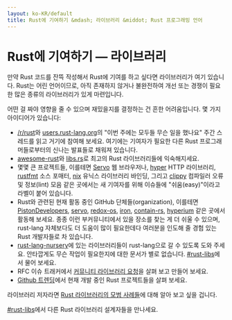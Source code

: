 ```yaml
---
layout: ko-KR/default
title: Rust에 기여하기 &mdash; 라이브러리 &middot; Rust 프로그래밍 언어
---
```


# Rust에 기여하기 &mdash; 라이브러리

만약 Rust 코드를 잔뜩 작성해서 Rust에 기여를 하고 싶다면 라이브러리가 여기 있습니다.
Rust는 어린 언어이므로, 아직 존재하지 않거나 불완전하여 개선 또는 경쟁이 필요한
많은 종류의 라이브러리가 있게 마련입니다.

어떤 걸 짜야 영향을 줄 수 있으며 재밌을지를 결정하는 건 흔한 어려움입니다.
몇 가지 아이디어가 있습니다:

* [/r/rust]와 [users.rust-lang.org]의
  "이번 주에는 모두들 무슨 일을 했나요" 주간 스레드를 읽고 거기에 참여해 보세요.
  여기에는 기여자가 필요한 다른 Rust 프로그래머들로부터의 신나는 발표들로 채워져 있습니다.
* [awesome-rust]와 [libs.rs]로 최고의 Rust 라이브러리들에 익숙해지세요.
* 몇몇 큰 프로젝트들, 이를테면 [Servo] 웹 브라우저나, [hyper] HTTP 라이브러리,
  [rustfmt] 소스 포매터, [nix] 유닉스 라이브러리 바인딩,
  그리고 [clippy] 컴파일러 오류 및 정보(lint) 모음 같은 곳에서는
  새 기여자를 위해 이슈들에 "쉬움(easy)"이라고 라벨이 붙어 있습니다.
* Rust와 관련된 현재 활동 중인 GitHub 단체들(organization), 이를테면
  [PistonDevelopers], [servo], [redox-os], [iron], [contain-rs], [hyperium]
  같은 곳에서 활동해 보세요.
  종종 이런 부커뮤니티에서 있을 장소를 찾는 게 더 쉬울 수 있으며,
  rust-lang 자체보다도 더 도움이 많이 필요한데다
  여러분을 인도해 줄 경험 있는 Rust 개발자들로 차 있습니다.
* [rust-lang-nursery]에 있는 라이브러리들이 rust-lang으로 갈 수 있도록 도와 주세요.
  안타깝게도 무슨 작업이 필요한지에 대한 문서가 별로 없습니다. [#rust-libs]에서 물어 보세요.
* RFC 이슈 트래커에서 [커뮤니티 라이브러리 요청][requested]을 살펴 보고 만들어 보세요.
* [Github 트렌딩][trending]에서 현재 개발 중인 Rust 프로젝트들을 살펴 보세요.

라이브러리 저자라면 [Rust 라이브러리의 모범 사례들][lib-prac]에 대해
알아 보고 싶을 겁니다.

[#rust-libs]에서 다른 Rust 라이브러리 설계자들을 만나세요.

<!--
TODO: Not sure #rust-libs is the place to direct people
-->

[#rust-libs]: https://client00.chat.mibbit.com/?server=irc.mozilla.org&channel=%23rust-libs
[/r/rust]: https://reddit.com/r/rust
[PistonDevelopers]: https://github.com/PistonDevelopers
[Servo]: https://github.com/servo/servo
[Servo]: https://github.com/servo/servo
[awesome-rust]: https://github.com/kud1ing/awesome-rust
[clippy]: https://github.com/Manishearth/rust-clippy
[contain-rs]: https://github.com/contain-rs
[hyper]: https://github.com/hyperium/hyper
[hyperium]: https://github.com/hyperium
[iron]: https://github.com/iron
[lib-prac]: https://pascalhertleif.de/artikel/good-practices-for-writing-rust-libraries/
[libs.rs]: http://libs.rs
[nix]: https://github.com/nix-rust/nix/
[redox-os]: https://github.com/redox-os
[requested]: https://github.com/rust-lang/rfcs/labels/A-community-library
[rust-lang-nursery]: https://github.com/rust-lang-nursery
[rustfmt]: https://github.com/rust-lang-nursery/rustfmt
[trending]: https://github.com/trending?l=rust
[users.rust-lang.org]: https://users.rust-lang.org

